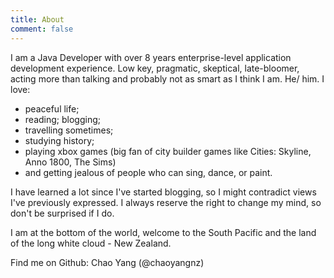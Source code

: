 ```yaml
---
title: About
comment: false
---
```


I am a Java Developer with over 8 years enterprise-level application development experience.
Low key, pragmatic, skeptical, late-bloomer, acting more than talking and probably not as smart as I think I am. He/ him. 
I love:
- peaceful life;
- reading; blogging;
- travelling sometimes; 
- studying history; 
- playing xbox games (big fan of city builder games like Cities: Skyline, Anno 1800, The Sims) 
- and getting jealous of people who can sing, dance, or paint.

I have learned a lot since I've started blogging, so I might contradict views I've previously expressed. I always reserve the right to change my mind, so don't be surprised if I do.

I am at the bottom of the world, welcome to the South Pacific and the land of the long white cloud - New Zealand.

Find me on Github: Chao Yang (@chaoyangnz)



